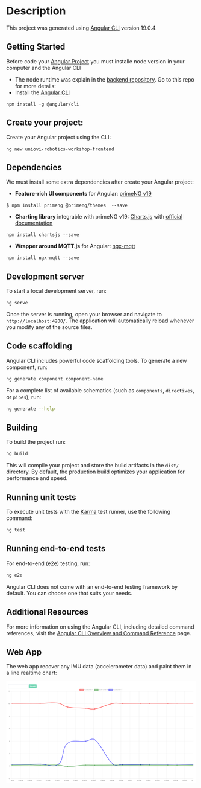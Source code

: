 # Description

This project was generated using [Angular CLI](https://github.com/angular/angular-cli) version 19.0.4.

## Getting Started
Before code your [Angular Project](https://angular.dev/) you must installe node version in your computer and the Angular CLI

- The node runtime was explain in the [backend repository](https://github.com/masalinas/uniovi-robotics-workshop-backend). Go to this repo for more details:
- Install the [Angular CLI](https://angular.dev/tools/cli)
```
npm install -g @angular/cli
```

## Create your project:
Create your Angular project using the CLI:
```
ng new uniovi-robotics-workshop-frontend
```

## Dependencies
We must install some extra dependencies after create your Angular project:

- **Feature-rich UI components** for Angular: [primeNG v19](https://v19.primeng.org/installation)
```
$ npm install primeng @primeng/themes  --save
```

- **Charting library** integrable with primeNG v19: [Charts.js](https://v19.primeng.org/chart) with [official documentation](https://www.chartjs.org/)

```
npm install chartsjs --save
```

- **Wrapper around MQTT.js** for Angular: [ngx-mqtt](https://www.npmjs.com/package/ngx-mqtt/v/17.0.0)
```
npm install ngx-mqtt --save
```

## Development server

To start a local development server, run:

```bash
ng serve
```

Once the server is running, open your browser and navigate to `http://localhost:4200/`. The application will automatically reload whenever you modify any of the source files.

## Code scaffolding

Angular CLI includes powerful code scaffolding tools. To generate a new component, run:

```bash
ng generate component component-name
```

For a complete list of available schematics (such as `components`, `directives`, or `pipes`), run:

```bash
ng generate --help
```

## Building

To build the project run:

```bash
ng build
```

This will compile your project and store the build artifacts in the `dist/` directory. By default, the production build optimizes your application for performance and speed.

## Running unit tests

To execute unit tests with the [Karma](https://karma-runner.github.io) test runner, use the following command:

```bash
ng test
```

## Running end-to-end tests

For end-to-end (e2e) testing, run:

```bash
ng e2e
```

Angular CLI does not come with an end-to-end testing framework by default. You can choose one that suits your needs.

## Additional Resources

For more information on using the Angular CLI, including detailed command references, visit the [Angular CLI Overview and Command Reference](https://angular.dev/tools/cli) page.

## Web App
The web app recover any IMU data (accelerometer data) and paint them in a line realtime chart:

![Frontend](captures/frontend.png "Frontend")